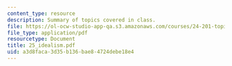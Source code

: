 ```yaml
---
content_type: resource
description: Summary of topics covered in class.
file: https://ol-ocw-studio-app-qa.s3.amazonaws.com/courses/24-201-topics-in-the-history-of-philosophy-kant-fall-2005/a3d8faca3d35b136bae84724debe18e4_25_idealism.pdf
file_type: application/pdf
resourcetype: Document
title: 25_idealism.pdf
uid: a3d8faca-3d35-b136-bae8-4724debe18e4
---
```

